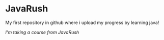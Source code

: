 # JavaRush
My first repository in github where i upload my progress by learning java! 



*I'm taking a course from JavaRush*

